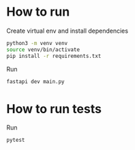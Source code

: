 # How to run
Create virtual env and install dependencies
```sh
python3 -m venv venv
source venv/bin/activate
pip install -r requirements.txt
```

Run
```sh
fastapi dev main.py
```

# How to run tests
Run
```sh
pytest
```
